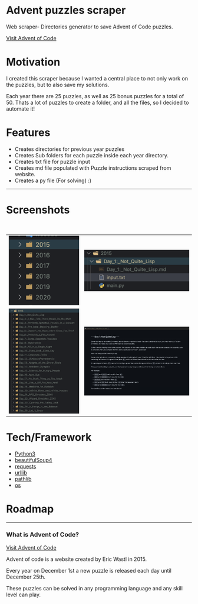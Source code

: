 # Advent puzzles scraper


Web scraper- Directories generator to save  Advent of Code puzzles.

[Visit Advent of Code](https://adventofcode.com)

# Motivation 


I created this scraper because I wanted a central place to not only work on the puzzles, but to also save my solutions.

Each year there are 25 puzzles, as well as 25 bonus puzzles for a total of 50. Thats a lot of puzzles to create a folder, and all the files, so I decided to automate it!

# Features


- Creates directories for previous year puzzles
- Creates Sub folders for each puzzle inside each year directory.
- Creates txt file for puzzle input
- Creates md file populated with Puzzle instructions scraped from website.
- Creates a py file (For solving) :)
---
# Screenshots
</table>
<br>

<table width='100%' align='center'>
<tr>
<td><img src='images/year_directories.png'></td>
<td><img src='images/puzzle_file.png'  ></td>

</tr>
<tr>
<td><img src='images/puzzle_sub_directories.png' ></td>
<td><img src='images/puzzle_readme.png'></td>
</tr>
<!-- <td><img src='images/puzzle_file.png' ></td> -->

</tr>
</table>



# Tech/Framework

- [Python3](https://www.python.org/downloads/)
- [beautifulSoup4](https://pypi.org/project/beautifulsoup4/)
- [requests](https://pypi.org/project/requests/)
- [urllib](https://docs.python.org/3/library/urllib.html)
- [pathlib](https://docs.python.org/3/library/pathlib.html)
- [os](https://docs.python.org/3/library/os.html)

# Roadmap
---
### What is Advent of Code?

[Visit Advent of Code](https://adventofcode.com)

Advent of code is a website created by Eric Wastl in 2015.

Every year on December 1st a new puzzle is released each day until December 25th.

These puzzles can be solved in any programming language and any skill level can play.
